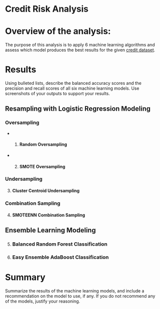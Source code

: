 # Credit Risk Analysis

# Overview of the analysis: 
The purpose of this analysis is to apply 6 machine learning algorithms and assess which model produces the best results for the given [credit dataset](https://github.com/nsmeltz/Credit_Risk_Analysis/blob/0f3846712b105e79d36c388d4bdbc2354fadf271/LoanStats_2019Q1.csv).

# Results 

Using bulleted lists, describe the balanced accuracy scores and the precision and recall scores of all six machine learning models. Use screenshots of your outputs to support your results.

## Resampling with Logistic Regression Modeling

### Oversampling
  - 1. #### Random Oversampling
  
  - 2. #### SMOTE Oversampling

### Undersampling
  3. #### Cluster Centroid Undersampling

### Combination Sampling  
  4. #### SMOTEENN Combination Sampling


## Ensemble Learning Modeling
  5. ### Balanced Random Forest Classification
  6. ### Easy Ensemble AdaBoost Classification

# Summary 

Summarize the results of the machine learning models, and include a recommendation on the model to use, if any. If you do not recommend any of the models, justify your reasoning.
